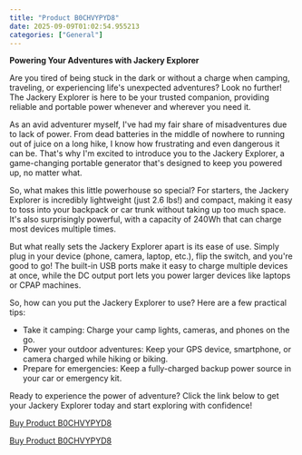 ```yaml
---
title: "Product B0CHVYPYD8"
date: 2025-09-09T01:02:54.955213
categories: ["General"]
---
```

**Powering Your Adventures with Jackery Explorer**

Are you tired of being stuck in the dark or without a charge when camping, traveling, or experiencing life's unexpected adventures? Look no further! The Jackery Explorer is here to be your trusted companion, providing reliable and portable power whenever and wherever you need it.

As an avid adventurer myself, I've had my fair share of misadventures due to lack of power. From dead batteries in the middle of nowhere to running out of juice on a long hike, I know how frustrating and even dangerous it can be. That's why I'm excited to introduce you to the Jackery Explorer, a game-changing portable generator that's designed to keep you powered up, no matter what.

So, what makes this little powerhouse so special? For starters, the Jackery Explorer is incredibly lightweight (just 2.6 lbs!) and compact, making it easy to toss into your backpack or car trunk without taking up too much space. It's also surprisingly powerful, with a capacity of 240Wh that can charge most devices multiple times.

But what really sets the Jackery Explorer apart is its ease of use. Simply plug in your device (phone, camera, laptop, etc.), flip the switch, and you're good to go! The built-in USB ports make it easy to charge multiple devices at once, while the DC output port lets you power larger devices like laptops or CPAP machines.

So, how can you put the Jackery Explorer to use? Here are a few practical tips:

* Take it camping: Charge your camp lights, cameras, and phones on the go.
* Power your outdoor adventures: Keep your GPS device, smartphone, or camera charged while hiking or biking.
* Prepare for emergencies: Keep a fully-charged backup power source in your car or emergency kit.

Ready to experience the power of adventure? Click the link below to get your Jackery Explorer today and start exploring with confidence!

[Buy Product B0CHVYPYD8](https://www.amazon.com/Jackery-Explorer-Generator-Traveling-Emergencies/dp/B0CHVYPYD8/)

[Buy Product B0CHVYPYD8](https://www.amazon.com/Jackery-Explorer-Generator-Traveling-Emergencies/dp/B0CHVYPYD8/)
